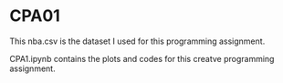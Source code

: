 # CPA01

This nba.csv is the dataset I used for this programming assignment.

CPA1.ipynb contains the plots and codes for this creatve programming assignment. 

